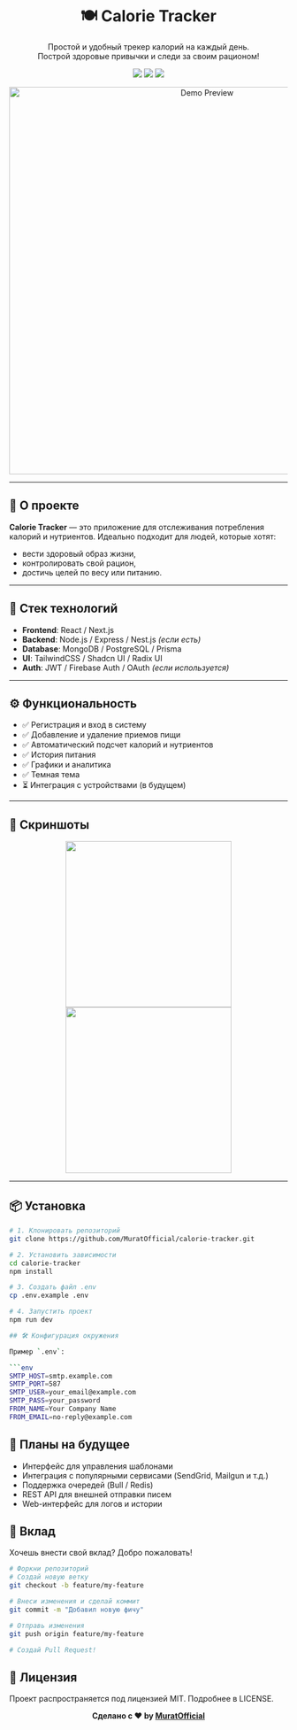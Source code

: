 <h1 align="center">🍽️ Calorie Tracker</h1>
<p align="center">
  Простой и удобный трекер калорий на каждый день.<br/>
  Построй здоровые привычки и следи за своим рационом!
</p>

<p align="center">
  <img src="https://img.shields.io/github/languages/top/MuratOfficial/calorie-tracker?style=flat-square" />
  <img src="https://img.shields.io/github/license/MuratOfficial/calorie-tracker?style=flat-square" />
  <img src="https://img.shields.io/github/stars/MuratOfficial/calorie-tracker?style=flat-square" />
</p>

<p align="center">
  <img src="https://user-images.githubusercontent.com/placeholder/demo.gif" alt="Demo Preview" width="700"/>
</p>

---

## 🚀 О проекте

**Calorie Tracker** — это приложение для отслеживания потребления калорий и нутриентов. Идеально подходит для людей, которые хотят:

- вести здоровый образ жизни,
- контролировать свой рацион,
- достичь целей по весу или питанию.

---

## 🧰 Стек технологий

- **Frontend**: React / Next.js  
- **Backend**: Node.js / Express / Nest.js *(если есть)*  
- **Database**: MongoDB / PostgreSQL / Prisma  
- **UI**: TailwindCSS / Shadcn UI / Radix UI  
- **Auth**: JWT / Firebase Auth / OAuth *(если используется)*

---

## ⚙️ Функциональность

- ✅ Регистрация и вход в систему  
- ✅ Добавление и удаление приемов пищи  
- ✅ Автоматический подсчет калорий и нутриентов  
- ✅ История питания  
- ✅ Графики и аналитика  
- ✅ Темная тема  
- ⏳ Интеграция с устройствами (в будущем)

---

## 📸 Скриншоты

<p align="center">
  <img src="https://user-images.githubusercontent.com/placeholder/screenshot1.png" width="300"/>
  <img src="https://user-images.githubusercontent.com/placeholder/screenshot2.png" width="300"/>
</p>

---

## 📦 Установка

```bash
# 1. Клонировать репозиторий
git clone https://github.com/MuratOfficial/calorie-tracker.git

# 2. Установить зависимости
cd calorie-tracker
npm install

# 3. Создать файл .env
cp .env.example .env

# 4. Запустить проект
npm run dev

## 🛠️ Конфигурация окружения

Пример `.env`:

```env
SMTP_HOST=smtp.example.com
SMTP_PORT=587
SMTP_USER=your_email@example.com
SMTP_PASS=your_password
FROM_NAME=Your Company Name
FROM_EMAIL=no-reply@example.com
```

## 📌 Планы на будущее

* Интерфейс для управления шаблонами
* Интеграция с популярными сервисами (SendGrid, Mailgun и т.д.)
* Поддержка очередей (Bull / Redis)
* REST API для внешней отправки писем
* Web-интерфейс для логов и истории

## 🤝 Вклад
Хочешь внести свой вклад? Добро пожаловать!

```bash
# Форкни репозиторий
# Создай новую ветку
git checkout -b feature/my-feature

# Внеси изменения и сделай коммит
git commit -m "Добавил новую фичу"

# Отправь изменения
git push origin feature/my-feature

# Создай Pull Request!
```

## 📄 Лицензия
Проект распространяется под лицензией MIT. Подробнее в LICENSE.

<p align="center"> <b>Сделано с ❤️ by <a href="https://github.com/MuratOfficial">MuratOfficial</a></b> </p>
